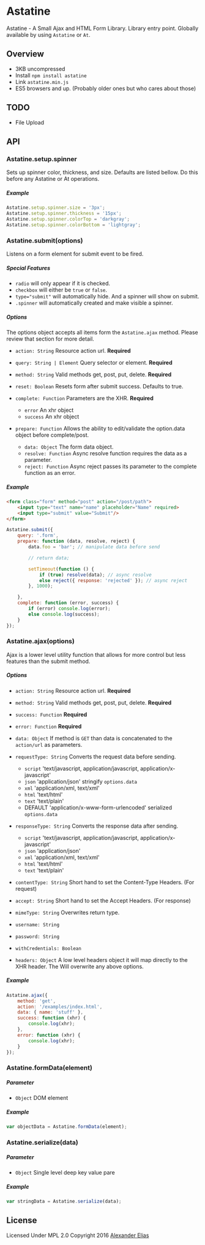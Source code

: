 # Astatine
Astatine - A Small Ajax and HTML Form Library. Library entry point. Globally available by using `Astatine` or `At`.


## Overview
- 3KB uncompressed
- Install `npm install astatine`
- Link `astatine.min.js`
- ES5 browsers and up. (Probably older ones but who cares about those)

## TODO
- File Upload


## API


### Astatine.setup.spinner
Sets up spinner color, thickness, and size. Defaults are listed bellow. Do this before any Astatine or At operations.

##### Example
```JavaScript
Astatine.setup.spinner.size = '3px';
Astatine.setup.spinner.thickness = '15px';
Astatine.setup.spinner.colorTop = 'darkgray';
Astatine.setup.spinner.colorBottom = 'lightgray';
```


### Astatine.submit(options)
Listens on a form element for submit event to be fired.

##### Special Features
- `radio` will only appear if it is checked.
- `checkbox` will either be `true` or `false`.
- `type="submit"` will automatically hide. And a spinner will show on submit.
- `.spinner` will automatically created and make visible a spinner.

##### Options
The options object accepts all items form the `Astatine.ajax` method. Please review that section for more detail.

- `action: String` Resource action url. **Required**
- `query: String | Element` Query selector or element. **Required**
- `method: String` Valid methods get, post, put, delete. **Required**

- `reset: Boolean` Resets form after submit success. Defaults to true.

- `complete: Function` Parameters are the XHR. **Required**
	- `error` An xhr object
	- `success` An xhr object

- `prepare: Function` Allows the ability to edit/validate the option.data object before complete/post.
	- `data: Object` The form data object.
	- `resolve: Function` Async resolve function requires the data as a parameter.
	- `reject: Function` Async reject passes its parameter to the complete function as an error.

##### Example
```HTML
<form class="form" method="post" action="/post/path">
	<input type="text" name="name" placeholder="Name" required>
	<input type="submit" value="Submit"/>
</form>
```
```JavaScript
Astatine.submit({
	query: '.form',
	prepare: function (data, resolve, reject) {
		data.foo = 'bar'; // manipulate data before send

		// return data;

		setTimeout(function () {
			if (true) resolve(data); // async resolve
			else reject({ response: 'rejected' }); // async reject
		}, 1000);

	},
	complete: function (error, success) {
		if (error) console.log(error);
		else console.log(success);
	}
});
```


### Astatine.ajax(options)
Ajax is a lower level utility function that allows for more control but less features than the submit method.

##### Options
- `action: String` Resource action url. **Required**
- `method: String` Valid methods get, post, put, delete. **Required**

- `success: Function` **Required**
- `error: Function` **Required**

- `data: Object` If method is `GET` than data is concatenated to the `action/url` as parameters.

- `requestType: String` Converts the request data before sending.
	- `script` 'text/javascript, application/javascript, application/x-javascript'
	- `json` 'application/json' stringify `options.data`
	- `xml` 'application/xml, text/xml'
	- `html` 'text/html'
	- `text` 'text/plain'
	- DEFAULT 'application/x-www-form-urlencoded' serialized `options.data`

- `responseType: String` Converts the response data after sending.
	- `script` 'text/javascript, application/javascript, application/x-javascript'
	- `json` 'application/json'
	- `xml` 'application/xml, text/xml'
	- `html` 'text/html'
	- `text` 'text/plain'

- `contentType: String` Short hand to set the Content-Type Headers. (For request)
- `accept: String` Short hand to set the Accept Headers. (For response)

- `mimeType: String` Overwrites return type.
- `username: String`
- `password: String`
- `withCredentials: Boolean`
- `headers: Object`    A low level headers object it will map directly to the XHR header. The Will overwrite any above options.

##### Example
```JavaScript
Astatine.ajax({
	method: 'get',
	action: '/examples/index.html',
	data: { name: 'stuff' },
	success: function (xhr) {
		console.log(xhr);
	},
	error: function (xhr) {
		console.log(xhr);
	}
});
```


### Astatine.formData(element)

##### Parameter
- `Object` DOM element

##### Example
```JavaScript
var objectData = Astatine.formData(element);
```


### Astatine.serialize(data)

##### Parameter
- `Object` Single level deep key value pare

##### Example
```JavaScript
var stringData = Astatine.serialize(data);
```


## License
Licensed Under MPL 2.0
Copyright 2016 [Alexander Elias](https://github.com/AlexanderElias/)
